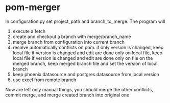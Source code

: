 # pom-merger
In configuration.py set project_path and branch_to_merge.
The program will 
1) execute a fetch
2) create and checkout a branch with merge/branch_name
3) merge branch from configuration into current branch
4) resolve automatically conflicts on pom.
      if only version is changed, keep local file
      if version is changed and edit are done only on local file, keep local file
      if version is changed and edit are done only on file on the merged branch, keep merged branch file and set the version of local branch
5) keep phoenix.datasource and postgres.datasource from local version
6) use excel from remote branch

Now are left only manual things, you should merge the other conflicts, commit merge, and merge created branch into original one
